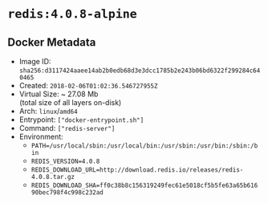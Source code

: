 # `redis:4.0.8-alpine`

## Docker Metadata

- Image ID: `sha256:d3117424aaee14ab2b0edb68d3e3dcc1785b2e243b06bd6322f299284c640465`
- Created: `2018-02-06T01:02:36.546727955Z`
- Virtual Size: ~ 27.08 Mb  
  (total size of all layers on-disk)
- Arch: `linux`/`amd64`
- Entrypoint: `["docker-entrypoint.sh"]`
- Command: `["redis-server"]`
- Environment:
  - `PATH=/usr/local/sbin:/usr/local/bin:/usr/sbin:/usr/bin:/sbin:/bin`
  - `REDIS_VERSION=4.0.8`
  - `REDIS_DOWNLOAD_URL=http://download.redis.io/releases/redis-4.0.8.tar.gz`
  - `REDIS_DOWNLOAD_SHA=ff0c38b8c156319249fec61e5018cf5b5fe63a65b61690bec798f4c998c232ad`
